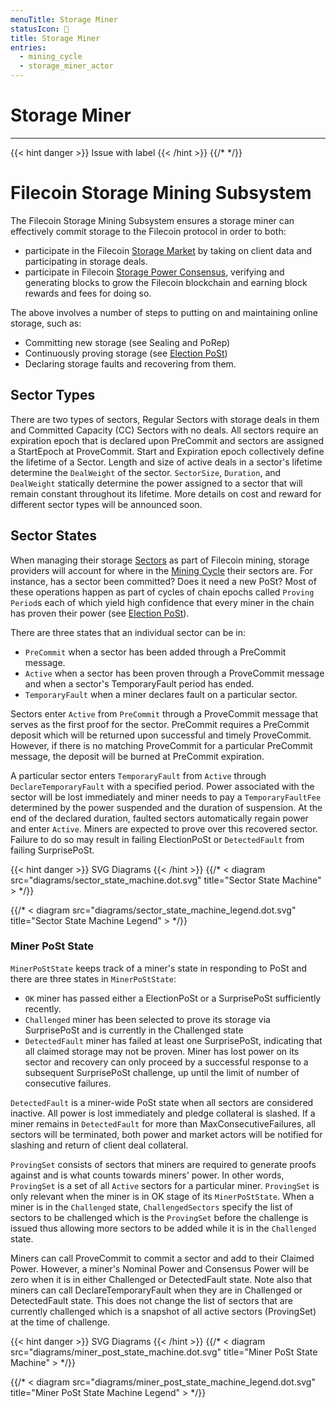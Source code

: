 ```yaml
---
menuTitle: Storage Miner
statusIcon: 🔁
title: Storage Miner
entries:
  - mining_cycle
  - storage_miner_actor
---
```


# Storage Miner
---

{{< hint danger >}}
Issue with label
{{< /hint >}}
{{/* <label storage_mining_subsystem> */}}
# Filecoin Storage Mining Subsystem

The Filecoin Storage Mining Subsystem ensures a storage miner can effectively commit storage to the Filecoin protocol in order to both:

- participate in the Filecoin [Storage Market](\missing-link) by taking on client data and participating in storage deals.
- participate in Filecoin [Storage Power Consensus](\missing-link), verifying and generating blocks to grow the Filecoin blockchain and earning block rewards and fees for doing so.

The above involves a number of steps to putting on and maintaining online storage, such as:

- Committing new storage (see Sealing and PoRep)
- Continuously proving storage (see [Election PoSt](\missing-link))
- Declaring storage faults and recovering from them.

## Sector Types

There are two types of sectors, Regular Sectors with storage deals in them and Committed Capacity (CC) Sectors with no deals. All sectors require an expiration epoch that is declared upon PreCommit and sectors are assigned a StartEpoch at ProveCommit. Start and Expiration epoch collectively define the lifetime of a Sector. Length and size of active deals in a sector's lifetime determine the `DealWeight` of the sector. `SectorSize`, `Duration`, and `DealWeight` statically determine the power assigned to a sector that will remain constant throughout its lifetime. More details on cost and reward for different sector types will be announced soon.

## Sector States

When managing their storage [Sectors](\link-to-sector)  as part of Filecoin mining, storage providers will account for where in the [Mining Cycle](\missing-link) their sectors are. For instance, has a sector been committed? Does it need a new PoSt? Most of these operations happen as part of cycles of chain epochs called `Proving Period`s each of which yield high confidence that every miner in the chain has proven their power (see [Election PoSt](\missing-link)).

There are three states that an individual sector can be in:

- `PreCommit` when a sector has been added through a PreCommit message.
- `Active` when a sector has been proven through a ProveCommit message and when a sector's TemporaryFault period has ended.
- `TemporaryFault` when a miner declares fault on a particular sector.

Sectors enter `Active` from `PreCommit` through a ProveCommit message that serves as the first proof for the sector. PreCommit requires a PreCommit deposit which will be returned upon successful and timely ProveCommit. However, if there is no matching ProveCommit for a particular PreCommit message, the deposit will be burned at PreCommit expiration.

A particular sector enters `TemporaryFault` from `Active` through `DeclareTemporaryFault` with a specified period. Power associated with the sector will be lost immediately and miner needs to pay a `TemporaryFaultFee` determined by the power suspended and the duration of suspension. At the end of the declared duration, faulted sectors automatically regain power and enter `Active`. Miners are expected to prove over this recovered sector. Failure to do so may result in failing ElectionPoSt or `DetectedFault` from failing SurprisePoSt. 

{{< hint danger >}}
SVG Diagrams
{{< /hint >}}
{{/* < diagram src="diagrams/sector_state_machine.dot.svg" title="Sector State Machine" > */}}

{{/* < diagram src="diagrams/sector_state_machine_legend.dot.svg" title="Sector State Machine Legend" > */}}

### Miner PoSt State

`MinerPoStState` keeps track of a miner's state in responding to PoSt and there are three states in `MinerPoStState`:

- `OK` miner has passed either a ElectionPoSt or a SurprisePoSt sufficiently recently.
- `Challenged` miner has been selected to prove its storage via SurprisePoSt and is currently in the Challenged state
- `DetectedFault` miner has failed at least one SurprisePoSt, indicating that all claimed storage may not be proven. Miner has lost power on its sector and recovery can only proceed by a successful response to a subsequent SurprisePoSt challenge, up until the limit of number of consecutive failures.

`DetectedFault` is a miner-wide PoSt state when all sectors are considered inactive. All power is lost immediately and pledge collateral is slashed. If a miner remains in `DetectedFault` for more than MaxConsecutiveFailures, all sectors will be terminated, both power and market actors will be notified for slashing and return of client deal collateral.

`ProvingSet` consists of sectors that miners are required to generate proofs against and is what counts towards miners' power. In other words, `ProvingSet` is a set of all `Active` sectors for a particular miner. `ProvingSet` is only relevant when the miner is in OK stage of its `MinerPoStState`. When a miner is in the `Challenged` state, `ChallengedSectors` specify the list of sectors to be challenged which is the `ProvingSet` before the challenge is issued thus allowing more sectors to be added while it is in the `Challenged` state.

Miners can call ProveCommit to commit a sector and add to their Claimed Power. However, a miner's Nominal Power and Consensus Power will be zero when it is in either Challenged or DetectedFault state. Note also that miners can call DeclareTemporaryFault when they are in Challenged or DetectedFault state. This does not change the list of  sectors that are currently challenged which is a snapshot of all active sectors (ProvingSet) at the time of challenge.

{{< hint danger >}}
SVG Diagrams
{{< /hint >}}
{{/* < diagram src="diagrams/miner_post_state_machine.dot.svg" title="Miner PoSt State Machine" > */}}

{{/* < diagram src="diagrams/miner_post_state_machine_legend.dot.svg" title="Miner PoSt State Machine Legend" > */}}

